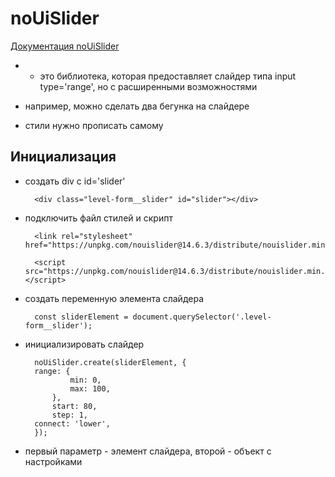 # noUiSlider #

<a href='https://refreshless.com/nouislider/slider-values/'>Документация noUiSlider</a>

* - это библиотека, которая предоставляет слайдер типа input type='range', но с расширенными возможностями
* например, можно сделать два бегунка на слайдере

* стили нужно прописать самому

## Инициализация ##

* создать div с id='slider'

		<div class="level-form__slider" id="slider"></div>

* подключить файл стилей и скрипт

		<link rel="stylesheet" href="https://unpkg.com/nouislider@14.6.3/distribute/nouislider.min.css">

		<script src="https://unpkg.com/nouislider@14.6.3/distribute/nouislider.min.js"></script>

* создать переменную элемента слайдера

		const sliderElement = document.querySelector('.level-form__slider');

* инициализировать слайдер

		noUiSlider.create(sliderElement, {
  		range: {
				min: 0,
				max: 100,
			},
			start: 80,
			step: 1,
  		connect: 'lower',
		});

* первый параметр - элемент слайдера, второй - объект с настройками